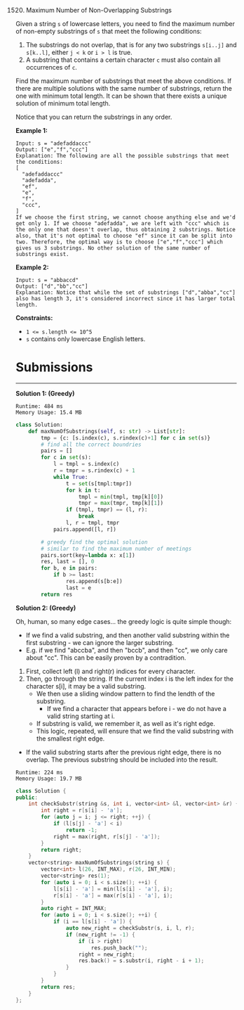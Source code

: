 1520. Maximum Number of Non-Overlapping Substrings

Given a string `s` of lowercase letters, you need to find the maximum number of non-empty substrings of `s` that meet the following conditions:

1. The substrings do not overlap, that is for any two substrings `s[i..j]` and `s[k..l]`, either `j < k` or `i > l` is true.
1. A substring that contains a certain character `c` must also contain all occurrences of `c`.

Find the maximum number of substrings that meet the above conditions. If there are multiple solutions with the same number of substrings, return the one with minimum total length. It can be shown that there exists a unique solution of minimum total length.

Notice that you can return the substrings in any order.

 

**Example 1:**
```
Input: s = "adefaddaccc"
Output: ["e","f","ccc"]
Explanation: The following are all the possible substrings that meet the conditions:
[
  "adefaddaccc"
  "adefadda",
  "ef",
  "e",
  "f",
  "ccc",
]
If we choose the first string, we cannot choose anything else and we'd get only 1. If we choose "adefadda", we are left with "ccc" which is the only one that doesn't overlap, thus obtaining 2 substrings. Notice also, that it's not optimal to choose "ef" since it can be split into two. Therefore, the optimal way is to choose ["e","f","ccc"] which gives us 3 substrings. No other solution of the same number of substrings exist.
```

**Example 2:**
```
Input: s = "abbaccd"
Output: ["d","bb","cc"]
Explanation: Notice that while the set of substrings ["d","abba","cc"] also has length 3, it's considered incorrect since it has larger total length.
```

**Constraints:**

* `1 <= s.length <= 10^5`
* `s` contains only lowercase English letters.

# Submissions
---
**Solution 1: (Greedy)**
```
Runtime: 484 ms
Memory Usage: 15.4 MB
```
```python
class Solution:
    def maxNumOfSubstrings(self, s: str) -> List[str]:
        tmp = {c: [s.index(c), s.rindex(c)+1] for c in set(s)}
        # find all the correct boundries
        pairs = []
        for c in set(s):
            l = tmpl = s.index(c)
            r = tmpr = s.rindex(c) + 1
            while True:
                t = set(s[tmpl:tmpr])
                for k in t:
                    tmpl = min(tmpl, tmp[k][0])
                    tmpr = max(tmpr, tmp[k][1])
                if (tmpl, tmpr) == (l, r):
                    break
                l, r = tmpl, tmpr
            pairs.append([l, r])

        # greedy find the optimal solution
        # similar to find the maximum number of meetings
        pairs.sort(key=lambda x: x[1])
        res, last = [], 0
        for b, e in pairs:
            if b >= last:
                res.append(s[b:e])
                last = e
        return res
```

**Solution 2: (Greedy)**

Oh, human, so many edge cases... the greedy logic is quite simple though:

* If we find a valid substring, and then another valid substring within the first substring - we can ignore the larger substring.
* E.g. if we find "abccba", and then "bccb", and then "cc", we only care about "cc". This can be easily proven by a contradition.

1. First, collect left (l) and right(r) indices for every character.
1. Then, go through the string. If the current index i is the left index for the character s[i], it may be a valid substring.
    * We then use a sliding window pattern to find the lendth of the substring.
        * If we find a character that appears before i - we do not have a valid string starting at i.
    * If substring is valid, we remember it, as well as it's right edge.
    * This logic, repeated, will ensure that we find the valid substring with the smallest right edge.
* If the valid substring starts after the previous right edge, there is no overlap. The previous substring should be included into the result.

```
Runtime: 224 ms
Memory Usage: 19.7 MB
```
```c++
class Solution {
public:
    int checkSubstr(string &s, int i, vector<int> &l, vector<int> &r) {
        int right = r[s[i] - 'a'];
        for (auto j = i; j <= right; ++j) {
            if (l[s[j] - 'a'] < i)
                return -1;
            right = max(right, r[s[j] - 'a']);
        }
        return right;
    }
    vector<string> maxNumOfSubstrings(string s) {
        vector<int> l(26, INT_MAX), r(26, INT_MIN);
        vector<string> res(1);
        for (auto i = 0; i < s.size(); ++i) {
            l[s[i] - 'a'] = min(l[s[i] - 'a'], i);
            r[s[i] - 'a'] = max(r[s[i] - 'a'], i);
        }
        auto right = INT_MAX;
        for (auto i = 0; i < s.size(); ++i) {
            if (i == l[s[i] - 'a']) {
                auto new_right = checkSubstr(s, i, l, r);
                if (new_right != -1) {
                    if (i > right)
                        res.push_back("");                     
                    right = new_right;
                    res.back() = s.substr(i, right - i + 1);
                }
            }
        }
        return res;
    }
};
```